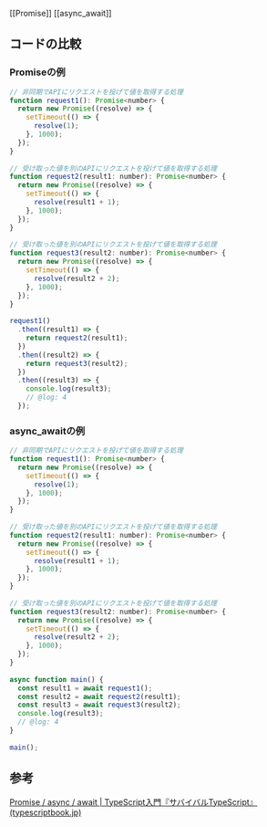 [[Promise]]
[[async_await]]

## コードの比較
### Promiseの例
```js
// 非同期でAPIにリクエストを投げて値を取得する処理
function request1(): Promise<number> {
  return new Promise((resolve) => {
    setTimeout(() => {
      resolve(1);
    }, 1000);
  });
}
 
// 受け取った値を別のAPIにリクエストを投げて値を取得する処理
function request2(result1: number): Promise<number> {
  return new Promise((resolve) => {
    setTimeout(() => {
      resolve(result1 + 1);
    }, 1000);
  });
}
 
// 受け取った値を別のAPIにリクエストを投げて値を取得する処理
function request3(result2: number): Promise<number> {
  return new Promise((resolve) => {
    setTimeout(() => {
      resolve(result2 + 2);
    }, 1000);
  });
}
 
request1()
  .then((result1) => {
    return request2(result1);
  })
  .then((result2) => {
    return request3(result2);
  })
  .then((result3) => {
    console.log(result3);
    // @log: 4
  });
```

### async_awaitの例
```js
// 非同期でAPIにリクエストを投げて値を取得する処理
function request1(): Promise<number> {
  return new Promise((resolve) => {
    setTimeout(() => {
      resolve(1);
    }, 1000);
  });
}
 
// 受け取った値を別のAPIにリクエストを投げて値を取得する処理
function request2(result1: number): Promise<number> {
  return new Promise((resolve) => {
    setTimeout(() => {
      resolve(result1 + 1);
    }, 1000);
  });
}
 
// 受け取った値を別のAPIにリクエストを投げて値を取得する処理
function request3(result2: number): Promise<number> {
  return new Promise((resolve) => {
    setTimeout(() => {
      resolve(result2 + 2);
    }, 1000);
  });
}
 
async function main() {
  const result1 = await request1();
  const result2 = await request2(result1);
  const result3 = await request3(result2);
  console.log(result3);
  // @log: 4
}
 
main();
```

## 参考
[Promise / async / await | TypeScript入門『サバイバルTypeScript』 (typescriptbook.jp)](https://typescriptbook.jp/reference/promise-async-await#promise%E3%81%A8%E3%82%B8%E3%82%A7%E3%83%8D%E3%83%AA%E3%82%AF%E3%82%B9)